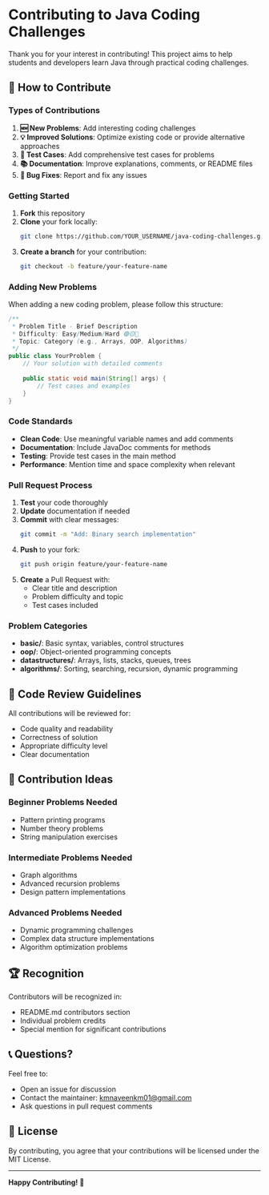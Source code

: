 # Contributing to Java Coding Challenges

Thank you for your interest in contributing! This project aims to help students and developers learn Java through practical coding challenges.

## 🤝 How to Contribute

### Types of Contributions

1. **🆕 New Problems**: Add interesting coding challenges
2. **💡 Improved Solutions**: Optimize existing code or provide alternative approaches
3. **🧪 Test Cases**: Add comprehensive test cases for problems
4. **📚 Documentation**: Improve explanations, comments, or README files
5. **🐛 Bug Fixes**: Report and fix any issues

### Getting Started

1. **Fork** this repository
2. **Clone** your fork locally:
   ```bash
   git clone https://github.com/YOUR_USERNAME/java-coding-challenges.git
   ```
3. **Create a branch** for your contribution:
   ```bash
   git checkout -b feature/your-feature-name
   ```

### Adding New Problems

When adding a new coding problem, please follow this structure:

```java
/**
 * Problem Title - Brief Description
 * Difficulty: Easy/Medium/Hard 🟢🟡🔴
 * Topic: Category (e.g., Arrays, OOP, Algorithms)
 */
public class YourProblem {
    // Your solution with detailed comments
    
    public static void main(String[] args) {
        // Test cases and examples
    }
}
```

### Code Standards

- **Clean Code**: Use meaningful variable names and add comments
- **Documentation**: Include JavaDoc comments for methods
- **Testing**: Provide test cases in the main method
- **Performance**: Mention time and space complexity when relevant

### Pull Request Process

1. **Test** your code thoroughly
2. **Update** documentation if needed
3. **Commit** with clear messages:
   ```bash
   git commit -m "Add: Binary search implementation"
   ```
4. **Push** to your fork:
   ```bash
   git push origin feature/your-feature-name
   ```
5. **Create** a Pull Request with:
   - Clear title and description
   - Problem difficulty and topic
   - Test cases included

### Problem Categories

- **basic/**: Basic syntax, variables, control structures
- **oop/**: Object-oriented programming concepts
- **datastructures/**: Arrays, lists, stacks, queues, trees
- **algorithms/**: Sorting, searching, recursion, dynamic programming

## 📝 Code Review Guidelines

All contributions will be reviewed for:
- Code quality and readability
- Correctness of solution
- Appropriate difficulty level
- Clear documentation

## 🎯 Contribution Ideas

### Beginner Problems Needed
- Pattern printing programs
- Number theory problems
- String manipulation exercises

### Intermediate Problems Needed
- Graph algorithms
- Advanced recursion problems
- Design pattern implementations

### Advanced Problems Needed
- Dynamic programming challenges
- Complex data structure implementations
- Algorithm optimization problems

## 🏆 Recognition

Contributors will be recognized in:
- README.md contributors section
- Individual problem credits
- Special mention for significant contributions

## 📞 Questions?

Feel free to:
- Open an issue for discussion
- Contact the maintainer: kmnaveenkm01@gmail.com
- Ask questions in pull request comments

## 📄 License

By contributing, you agree that your contributions will be licensed under the MIT License.

---

**Happy Contributing! 🚀**
